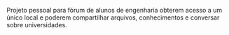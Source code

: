 Projeto pessoal para fórum de alunos de engenharia obterem acesso a um único local e poderem compartilhar arquivos, conhecimentos e conversar sobre universidades.